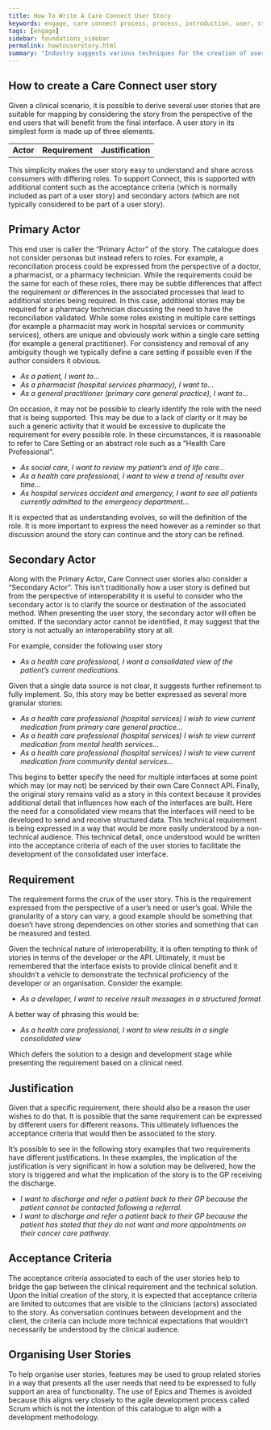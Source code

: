 ```yaml
---
title: How To Write A Care Connect User Story
keywords: engage, care connect process, process, introduction, user, story, tutorial
tags: [engage]
sidebar: foundations_sidebar
permalink: howtouserstory.html
summary: "Industry suggests various techniques for the creation of user stories. Care Connect extends this slightly to help make the creation of user stories more relevant to the creation of system interfaces."
---
```


## How to create a Care Connect user story
Given a clinical scenario, it is possible to derive several user stories that are suitable for mapping by considering the story from the perspective of the end users that will benefit from the final interface.
A user story in its simplest form is made up of three elements.

<table style="text-align:center"><tr><td><b>Actor</b></td><td><b>Requirement</b></td><td><b>Justification</b></td></tr></table>

This simplicity makes the user story easy to understand and share across consumers with differing roles. To support Connect, this is supported with additional content such as the acceptance criteria (which is normally included as part of a user story) and secondary actors (which are not typically considered to be part of a user story).
## Primary Actor
This end user is caller the “Primary Actor” of the story. The catalogue does not consider personas but instead refers to roles. For example, a reconciliation process could be expressed from the perspective of a doctor, a pharmacist, or a pharmacy technician. While the requirements could be the same for each of these roles, there may be subtle differences that affect the requirement or differences in the associated processes that lead to additional stories being required. In this case, additional stories may be required for a pharmacy technician discussing the need to have the reconciliation validated. While some roles existing in multiple care settings (for example a pharmacist may work in hospital services or community services), others are unique and obviously work within a single care setting (for example a general practitioner). For consistency and removal of any ambiguity though we typically define a care setting if possible even if the author considers it obvious.
* *As a patient, I want to…*
* *As a pharmacist (hospital services pharmacy), I want to…*
* *As a general practitioner (primary care general practice), I want to…*

On occasion, it may not be possible to clearly identify the role with the need that is being supported. This may be due to a lack of clarity or it may be such a generic activity that it would be excessive to duplicate the requirement for every possible role. In these circumstances, it is reasonable to refer to Care Setting or an abstract role such as a “Health Care Professional”.
* *As social care, I want to review my patient’s end of life care…*
* *As a health care professional, I want to view a trend of results over time…*
* *As hospital services accident and emergency, I want to see all patients currently admitted to the emergency department…*

It is expected that as understanding evolves, so will the definition of the role. It is more important to express the need however as a reminder so that discussion around the story can continue and the story can be refined.
## Secondary Actor
Along with the Primary Actor, Care Connect user stories also consider a “Secondary Actor”. This isn’t traditionally how a user story is defined but from the perspective of interoperability it is useful to consider who the secondary actor is to clarify the source or destination of the associated method. When presenting the user story, the secondary actor will often be omitted. If the secondary actor cannot be identified, it may suggest that the story is not actually an interoperability story at all.

For example, consider the following user story
* *As a health care professional, I want a consolidated view of the patient’s current medications.*

Given that a single data source is not clear, it suggests further refinement to fully implement. So, this story may be better expressed as several more granular stories:
* *As a health care professional (hospital services) I wish to view current medication from primary care general practice…*
* *As a health care professional (hospital services) I wish to view current medication from mental health services…*
* *As a health care professional (hospital services) I wish to view current medication from community dental services…*

This begins to better specify the need for multiple interfaces at some point which may (or may not) be serviced by their own Care Connect API. Finally, the original story remains valid as a story in this context because it provides additional detail that influences how each of the interfaces are built. Here the need for a consolidated view means that the interfaces will need to be developed to send and receive structured data. This technical requirement is being expressed in a way that would be more easily understood by a non-technical audience. This technical detail, once understood would be written into the acceptance criteria of each of the user stories to facilitate the development of the consolidated user interface.
## Requirement
The requirement forms the crux of the user story. This is the requirement expressed from the perspective of a user’s need or user’s goal. While the granularity of a story can vary, a good example should be something that doesn’t have strong dependencies on other stories and something that can be measured and tested.

Given the technical nature of interoperability, it is often tempting to think of stories in terms of the developer or the API. Ultimately, it must be remembered that the interface exists to provide clinical benefit and it shouldn’t a vehicle to demonstrate the technical proficiency of the developer or an organisation.
Consider the example:

* *As a developer, I want to receive result messages in a structured format*

A better way of phrasing this would be:

* *As a health care professional, I want to view results in a single consolidated view*

Which defers the solution to a design and development stage while presenting the requirement based on a clinical need.
## Justification
Given that a specific requirement, there should also be a reason the user wishes to do that. It is possible that the same requirement can be expressed by different users for different reasons. This ultimately influences the acceptance criteria that would then be associated to the story.

It’s possible to see in the following story examples that two requirements have different justifications. In these examples, the implication of the justification is very significant in how a solution may be delivered, how the story is triggered and what the implication of the story is to the GP receiving the discharge.
* *I want to discharge and refer a patient back to their GP because the patient cannot be contacted following a referral.*
* *I want to discharge and refer a patient back to their GP because the patient has stated that they do not want and more appointments on their cancer care pathway.*

## Acceptance Criteria
The acceptance criteria associated to each of the user stories help to bridge the gap between the clinical requirement and the technical solution. Upon the initial creation of the story, it is expected that acceptance criteria are limited to outcomes that are visible to the clinicians (actors) associated to the story. As conversation continues between development and the client, the criteria can include more technical expectations that wouldn’t necessarily be understood by the clinical audience.
## Organising User Stories
To help organise user stories, features may be used to group related stories in a way that presents all the user needs that need to be expressed to fully support an area of functionality. The use of Epics and Themes is avoided because this aligns very closely to the agile development process called Scrum which is not the intention of this catalogue to align with a development methodology.
